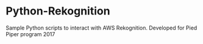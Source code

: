 # Python-Rekognition
Sample Python scripts to interact with AWS Rekognition. Developed for Pied Piper program 2017

